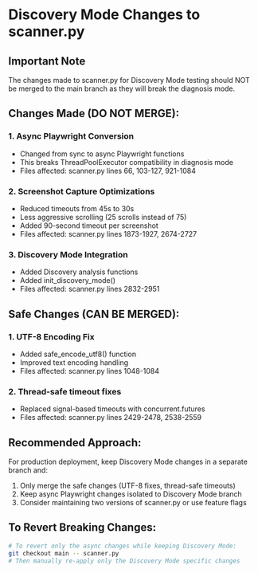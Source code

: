 # Discovery Mode Changes to scanner.py

## Important Note
The changes made to scanner.py for Discovery Mode testing should NOT be merged to the main branch as they will break the diagnosis mode. 

## Changes Made (DO NOT MERGE):

### 1. Async Playwright Conversion
- Changed from sync to async Playwright functions
- This breaks ThreadPoolExecutor compatibility in diagnosis mode
- Files affected: scanner.py lines 66, 103-127, 921-1084

### 2. Screenshot Capture Optimizations
- Reduced timeouts from 45s to 30s
- Less aggressive scrolling (25 scrolls instead of 75)
- Added 90-second timeout per screenshot
- Files affected: scanner.py lines 1873-1927, 2674-2727

### 3. Discovery Mode Integration
- Added Discovery analysis functions
- Added init_discovery_mode()
- Files affected: scanner.py lines 2832-2951

## Safe Changes (CAN BE MERGED):

### 1. UTF-8 Encoding Fix
- Added safe_encode_utf8() function
- Improved text encoding handling
- Files affected: scanner.py lines 1048-1084

### 2. Thread-safe timeout fixes
- Replaced signal-based timeouts with concurrent.futures
- Files affected: scanner.py lines 2429-2478, 2538-2559

## Recommended Approach:

For production deployment, keep Discovery Mode changes in a separate branch and:
1. Only merge the safe changes (UTF-8 fixes, thread-safe timeouts)
2. Keep async Playwright changes isolated to Discovery Mode branch
3. Consider maintaining two versions of scanner.py or use feature flags

## To Revert Breaking Changes:

```bash
# To revert only the async changes while keeping Discovery Mode:
git checkout main -- scanner.py
# Then manually re-apply only the Discovery Mode specific changes
```